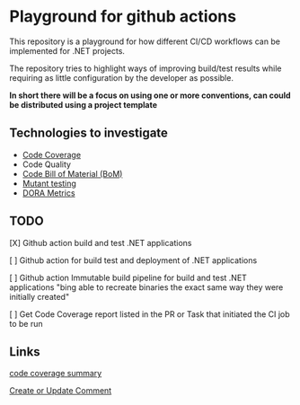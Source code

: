 # Playground for github actions

This repository is a playground for how different CI/CD workflows can be implemented for .NET projects.

The repository tries to highlight ways of improving build/test results while requiring as little configuration by the developer as possible.

**In short there will be a focus on using one or more conventions, can could be distributed using a project template**

## Technologies to investigate

* [Code Coverage](https://github.com/coverlet-coverage/coverlet)
* Code Quality
* [Code Bill of Material (BoM)](https://www.cisa.gov/sbom)
* [Mutant testing](https://stryker-mutator.io/docs/stryker-net/introduction/)
* [DORA Metrics]()

## TODO

[X] Github action build and test .NET applications

[ ] Github action for build test and deployment of .NET applications

[ ] Github action Immutable build pipeline for build and test .NET applications "bing able to recreate binaries the exact same way they were initially created" 

[ ] Get Code Coverage report listed in the PR or Task that initiated the CI job to be run


## Links

[code coverage summary](https://github.com/marketplace/actions/code-coverage-summary)

[Create or Update Comment](https://github.com/marketplace/actions/create-or-update-comment)